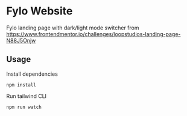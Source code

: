 # Fylo Website

Fylo landing page with dark/light mode switcher from https://www.frontendmentor.io/challenges/loopstudios-landing-page-N88J5Onjw

## Usage

Install dependencies

```
npm install
```

Run tailwind CLI

```
npm run watch
```
